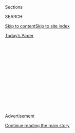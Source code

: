 <div id="app">

<div>

<div>

<div>

<div class="NYTAppHideMasthead css-1q2w90k e1suatyy0">

<div class="section css-ui9rw0 e1suatyy2">

<div class="css-eph4ug er09x8g0">

<div class="css-6n7j50">

</div>

<span class="css-1dv1kvn">Sections</span>

<div class="css-10488qs">

<span class="css-1dv1kvn">SEARCH</span>

</div>

[Skip to content](#site-content)[Skip to site
index](#site-index)

</div>

<div class="css-10698na e1huz5gh0">

</div>

</div>

<div id="masthead-bar-one" class="section hasLinks css-15hmgas e1csuq9d3">

<div class="css-uqyvli e1csuq9d0">

</div>

<div class="css-1uqjmks e1csuq9d1">

</div>

<div class="css-9e9ivx">

[](https://myaccount.nytimes3xbfgragh.onion/auth/login?response_type=cookie&client_id=vi)

</div>

<div class="css-1bvtpon e1csuq9d2">

[Today’s
Paper](https://www.nytimes3xbfgragh.onion/section/todayspaper)

</div>

</div>

</div>

</div>

<div data-aria-hidden="false">

<div id="site-content" data-role="main">

<div>

<div class="css-1aor85t" style="opacity:0.000000001;z-index:-1;visibility:hidden">

<div class="css-1hqnpie">

<div class="css-epjblv">

<span class="css-17xtcya">[Opinion](/section/opinion)</span><span class="css-x15j1o">|</span><span class="css-fwqvlz">Protecting
the Rights of Those With
Disabilities</span>

</div>

<div class="css-k008qs">

<div class="css-1iwv8en">

<span class="css-18z7m18"></span>

<div>

</div>

</div>

<span class="css-1n6z4y">https://nyti.ms/3164niJ</span>

<div class="css-1705lsu">

<div class="css-4xjgmj">

<div class="css-4skfbu" data-role="toolbar" data-aria-label="Social Media Share buttons, Save button, and Comments Panel with current comment count" data-testid="share-tools">

  - 
  - 
  - 
  - 
    
    <div class="css-6n7j50">
    
    </div>

  - 

</div>

</div>

</div>

</div>

</div>

</div>

<div id="NYT_TOP_BANNER_REGION" class="css-13pd83m">

</div>

<div id="top-wrapper" class="css-1sy8kpn">

<div id="top-slug" class="css-l9onyx">

Advertisement

</div>

[Continue reading the main
story](#after-top)

<div class="ad top-wrapper" style="text-align:center;height:100%;display:block;min-height:250px">

<div id="top" class="place-ad" data-position="top" data-size-key="top">

</div>

</div>

<div id="after-top">

</div>

</div>

<div>

<div class="css-v5btjw etb61u70">

<div class="css-v05ibm etb61u71">

[Opinion](/section/opinion)

</div>

</div>

<div id="sponsor-wrapper" class="css-1hyfx7x">

<div id="sponsor-slug" class="css-19vbshk">

Supported by

</div>

[Continue reading the main
story](#after-sponsor)

<div id="sponsor" class="ad sponsor-wrapper" style="text-align:center;height:100%;display:block">

</div>

<div id="after-sponsor">

</div>

</div>

<div class="css-186x18t">

letters

</div>

<div class="css-1vkm6nb ehdk2mb0">

# Protecting the Rights of Those With Disabilities

</div>

Readers discuss a series of articles about the impact of the Americans
With Disabilities Act, passed 30 years ago.

<div class="css-bn0qp euiyums0">

Aug. 1, 2020, <span class="css-epvm6">12:00 p.m.
ET</span>

<div class="css-4xjgmj">

<div class="css-d8bdto" data-role="toolbar" data-aria-label="Social Media Share buttons, Save button, and Comments Panel with current comment count" data-testid="share-tools">

  - 
  - 
  - 
  - 
    
    <div class="css-6n7j50">
    
    </div>

  - 

</div>

</div>

</div>

</div>

<div class="section meteredContent css-1r7ky0e" name="articleBody" itemprop="articleBody">

<div class="css-79elbk" data-testid="photoviewer-wrapper">

<div class="css-z3e15g" data-testid="photoviewer-wrapper-hidden">

</div>

<div class="css-1a48zt4 ehw59r15" data-testid="photoviewer-children">

![<span class="css-16f3y1r e13ogyst0" data-aria-hidden="true"> </span><span class="css-cnj6d5 e1z0qqy90" itemprop="copyrightHolder"><span class="css-1ly73wi e1tej78p0">Credit...</span><span>Cornelia
Li</span></span>](https://static01.graylady3jvrrxbe.onion/images/2020/07/12/opinion/sunday/11disability/11disability-articleLarge.jpg?quality=75&auto=webp&disable=upscale)

</div>

</div>

<div class="css-1fanzo5 StoryBodyCompanionColumn">

<div class="css-53u6y8">

**To the Editor:**

Re “[The A.D.A. at 30: Beyond the Law’s
Promise](https://www.nytimes3xbfgragh.onion/interactive/2020/us/disability-ADA-30-anniversary.html)”
(special section, July 26):

When President George H.W. Bush signed the Americans With Disabilities
Act 30 years ago, it recognized the needs of millions of people of all
ages who had been overlooked in previous legislation. As one of them
myself, I found it gratifying to read your thoughtfully selected
articles commemorating that auspicious anniversary.

Unlike race, which cannot be altered, a temporary or permanent
disability, whether from injury, illness or aging, can be acquired by
anyone. Thus, we all have a stake in protecting the civil rights of
people with disabilities.

The remarkable advances in critical medical care and the aging trends in
society suggest that the ranks of this group will continue to increase
in the future. And it should not be forgotten that, in the words of [Dr.
Howard
Rusk](https://www.nytimes3xbfgragh.onion/1989/11/05/obituaries/howard-rusk-88-dies-medical-pioneer.html),
though people may function within the limits of their disability, they
can still function to the hilt of their ability.

Stanley F. Wainapel  
Bronx  
*The writer, who is blind, is clinical director of rehabilitation
medicine at Montefiore Medical Center.*

</div>

</div>

<div class="css-1fanzo5 StoryBodyCompanionColumn">

<div class="css-53u6y8">

**To the Editor:**

I enjoyed reading your series examining the Americans With Disabilities
Act on its 30th anniversary, but I was disappointed to see no mention of
the person responsible for this historic piece of legislation, former
Senator Tom Harkin of Iowa. Put simply, the A.D.A. would likely not be
law today if it weren’t for Senator Harkin. I know, because I was there.

While it’s remembered as a bipartisan triumph, the A.D.A. was met with
tremendous pushback from the outset. Senator Harkin, whose brother was
deaf, authored what became the final bill and was its chief sponsor in
the Senate. The A.D.A. was personal for him, and the empathy and love
that drove Senator Harkin’s tireless advocacy for the bill were
instrumental in securing key alliances across the aisle — including the
Republican president, George H.W. Bush. Upon the passage of this
landmark legislation, Senator Harkin delivered his speech on the Senate
floor in sign language, [a first in the history of the
Senate.](https://disabilityvisibilityproject.com/2014/07/26/disability-history-senator-harkin-delivers-floor-speech-in-american-sign-language-upon-passage-of-the-ada-71390/)

Senator Harkin’s masterful navigation of the A.D.A. was an example of
Washington at its best — both parties coming together to make our
country a fairer, more just place. No examination of the A.D.A. is
complete without mentioning this man, whose leadership, vision and hard
work 30 years ago resulted in the passage of one of the most
consequential pieces of legislation in our nation’s history.

Harry Reid  
Las Vegas  
*The writer is a former Democratic senator from Nevada who served as the
Senate majority leader from 2007 to 2015.*

**To the Editor:**

Joseph Shapiro’s excellent article “[Generational
Expectations](https://www.nytimes3xbfgragh.onion/2020/07/17/style/americans-with-disabilities-act.html)”
suggests that the generation of people with disabilities that has come
of age since the passage of the Americans With Disabilities Act can be
characterized by an identity of disability pride. My colleague Alex
Heckert and I have conducted research on this population, as well as
those of its older members. Our most striking finding was the
*diversity* of disability identities.

</div>

</div>

<div class="css-1fanzo5 StoryBodyCompanionColumn">

<div class="css-53u6y8">

Yes, pride was more common among our younger respondents, but so was
“typicality,” an identity of “fitting in” and not participating in
disability rights activism. In general, disability pride is associated
with activism and is more common among those with lifelong disabilities
than among those who acquire their disabilities later in life.

Although the A.D.A. has increased accessibility, stigma has not
disappeared, and those who have been exposed to negative societal
attitudes often continue to have those attitudes after they become
disabled. Thus, while acknowledging the progress our society has made,
we should keep in mind the complexity of disability identity and
recognize that the need for attitudinal change must continue.

Rosalyn Benjamin Darling  
Pittsboro, N.C.  
*The writer is professor emerita of sociology at Indiana University of
Pennsylvania.*

**To the Editor:**

Re “[Building
Accessibility,](https://www.nytimes3xbfgragh.onion/2020/07/20/arts/disabilities-architecture-design.html)”
by Michael Kimmelman:

I appreciate Mr. Kimmelman’s belated recognition that when architecture
fails to consider the needs of people with disabilities, such projects
(like [Hunters Point
Library](https://gothamist.com/news/new-41-million-hunters-point-library-has-one-major-flaw))
are neither impressive nor — often — legal under the Americans With
Disabilities Act. I’d add that the A.D.A.’s impact is largely due to the
tireless work of those who enforce it through the courts.

The A.D.A. has one primary enforcement mechanism: civil litigation.
There is no relevant regulatory board, and voluntary compliance is far
from universal. Although some litigants do abuse the system, the
discourse surrounding so-called drive-by lawsuits has had the
frustrating and often unfair result of giving A.D.A. litigation a bad
name. In fact, much of the progress made in disability rights would not
have happened without private litigants.

Private litigants have ensured that people with disabilities can use
[city
sidewalks](https://gothamist.com/news/nyc-agrees-to-make-all-sidewalk-curbs-accessible-to-the-disabled),
[vote](https://dralegal.org/case/eason-v-new-york-state-board-elections/)
[privately](https://www.forbes.com/sites/peterslatin/2020/06/03/disabled-new-yorkers-can-vote--for-now/#32c3ef4c5375)
and
[independently](https://dralegal.org/press/landmark-decision-by-federal-appellate-court-vindicates-the-rights-of-voters-with-disabilities-in-new-york-city/),
safely [access](https://dralegal.org/case/metzler-v-kaiser/) [health
care](https://dralegal.org/case/sandra-lamb-v-nrad-medical-associates-et-al/)
[services](https://dralegal.org/case/hinkle-et-al-v-kent-et-al/), [avoid
abusive solitary confinement in juvenile detention
centers](https://www.chicagotribune.com/la-me-ln-contra-costa-juvenile-education-20130808-story.html),
[evacuate safely in an
emergency](https://www.nytimes3xbfgragh.onion/2013/11/08/nyregion/new-yorks-emergency-plans-violate-disabilities-act-judge-says.html),
[hail a
cab](https://www.nytimes3xbfgragh.onion/2013/12/07/nyregion/wheelchair-settlement-poses-test-for-cab-industry.html),
access [audio descriptions for streaming video
services](https://variety.com/2016/digital/news/netflix-audio-descriptions-blind-settlement-1201753569/)
and [captioning in movie
theaters](https://www.courthousenews.com/amc-movies-settles-class-action-blind/),
and so much more.

Thirty years later, this work is still far from over. The folly [of
building a brand-new, $41.5
million](https://gothamist.com/news/lack-handicap-accessibility-flashy-new-hunters-point-library-sparks-lawsuit)
inaccessible library underscores why private litigants must continue
bringing suits to enforce their civil rights.

</div>

</div>

<div class="css-1fanzo5 StoryBodyCompanionColumn">

<div class="css-53u6y8">

Andrea Kozak-Oxnard  
New York  
*The writer is a staff attorney at Disability Rights Advocates.*

**To the Editor:**

I applaud The Times for devoting a special section to disabilities. But
it was disappointing not to see any coverage of the daily problems that
accompany hearing loss for the millions of people with the condition. I
would not claim that hearing loss has the same impact as some of the
disabilities discussed. Yet severe hearing loss can present many
challenges.

I lost my career as a performing musician. In my work as an educational
researcher at a university, it compromised my ability to function in
meetings. If I go to the doctor or to the hospital, I may miss important
communications, particularly when doctors and staff are masked. Hearing
loss complicates speaking on the phone, going to dinner in a restaurant,
using public transit and many other daily activities.

At the Hearing Loss Association of America, we celebrate the 30th
anniversary of the A.D.A. and the rights we have gained that have
improved our lives. But even those gains required a fight and would not
have been accomplished without the advocacy of our predecessor
organization, Self-Help for the Hard of Hearing, which led the struggle
to have hearing loss covered by the A.D.A.

Jon Taylor  
New York  
*The writer is president of the Hearing Loss Association of America, New
York City chapter.*

**To the Editor:**

I very much appreciated Andrew Solomon’s essay “[Invisible
Disabilities](https://www.nytimes3xbfgragh.onion/2020/07/10/style/invisible-disabilities.html).”
I wholeheartedly agree that, at the 30th anniversary of the A.D.A., we
need to make the most vulnerable of us visible in order to enforce the
application of the A.D.A. to this population.

The A.D.A. itself, as Mr. Solomon describes, can too often be a “blunt
tool,” but for those with autism, learning differences, mental health
issues or neurological issues, there are often no instruments at all.

Because of the stigma commonly associated with invisible disabilities,
making those affected leery of disclosing them, it is even more
important that there be base-level support available. The history of the
A.D.A. has also taught us that the accommodations designed for one
community frequently support others. For example, ramps were created for
wheelchairs but also support those with strollers and walkers.

</div>

</div>

<div class="css-1fanzo5 StoryBodyCompanionColumn">

<div class="css-53u6y8">

Similarly, as we develop guidelines for those with invisible
disabilities, we will notice benefits to a multitude of people who
think, feel and interact differently, either permanently or transiently.
Ultimately, taking into account every type of body and mind enhances the
future for all of us.

Wendy Ross  
Philadelphia  
*The writer is the director of the Center for Autism and Neurodiversity
at Jefferson Health.*

</div>

</div>

</div>

<div>

</div>

<div>

</div>

<div>

</div>

<div>

<div id="bottom-wrapper" class="css-1ede5it">

<div id="bottom-slug" class="css-l9onyx">

Advertisement

</div>

[Continue reading the main
story](#after-bottom)

<div id="bottom" class="ad bottom-wrapper" style="text-align:center;height:100%;display:block;min-height:90px">

</div>

<div id="after-bottom">

</div>

</div>

</div>

</div>

</div>

## Site Index

<div>

</div>

## Site Information Navigation

  - [© <span>2020</span> <span>The New York Times
    Company</span>](https://help.nytimes3xbfgragh.onion/hc/en-us/articles/115014792127-Copyright-notice)

<!-- end list -->

  - [NYTCo](https://www.nytco.com/)
  - [Contact
    Us](https://help.nytimes3xbfgragh.onion/hc/en-us/articles/115015385887-Contact-Us)
  - [Work with us](https://www.nytco.com/careers/)
  - [Advertise](https://nytmediakit.com/)
  - [T Brand Studio](http://www.tbrandstudio.com/)
  - [Your Ad
    Choices](https://www.nytimes3xbfgragh.onion/privacy/cookie-policy#how-do-i-manage-trackers)
  - [Privacy](https://www.nytimes3xbfgragh.onion/privacy)
  - [Terms of
    Service](https://help.nytimes3xbfgragh.onion/hc/en-us/articles/115014893428-Terms-of-service)
  - [Terms of
    Sale](https://help.nytimes3xbfgragh.onion/hc/en-us/articles/115014893968-Terms-of-sale)
  - [Site
    Map](https://spiderbites.nytimes3xbfgragh.onion)
  - [Help](https://help.nytimes3xbfgragh.onion/hc/en-us)
  - [Subscriptions](https://www.nytimes3xbfgragh.onion/subscription?campaignId=37WXW)

</div>

</div>

</div>

</div>
